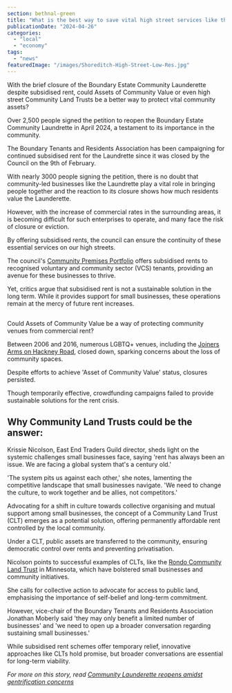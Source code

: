 ```yaml
---
section: bethnal-green
title: "What is the best way to save vital high street services like the Boundary Estate Community Launderette?"
publicationDate: "2024-04-26"
categories: 
  - "local"
  - "economy"
tags: 
  - "news"
featuredImage: "/images/Shoreditch-High-Street-Low-Res.jpg"
---
```


With the brief closure of the Boundary Estate Community Launderette despite subsidised rent, could Assets of Community Value or even high street Community Land Trusts be a better way to protect vital community assets?

Over 2,500 people signed the petition to reopen the Boundary Estate Community Laundrette in April 2024, a testament to its importance in the community.

The Boundary Tenants and Residents Association has been campaigning for continued subsidised rent for the Laundrette since it was closed by the Council on the 9th of February. 

With nearly 3000 people signing the petition, there is no doubt that community-led businesses like the Laundrette play a vital role in bringing people together and the reaction to its closure shows how much residents value the Launderette.

However, with the increase of commercial rates in the surrounding areas, it is becoming difficult for such enterprises to operate, and many face the risk of closure or eviction.

By offering subsidised rents, the council can ensure the continuity of these essential services on our high streets.

The council's [Community Premises Portfolio](blank) offers subsidised rents to recognised voluntary and community sector (VCS) tenants, providing an avenue for these businesses to thrive.

Yet, critics argue that subsidised rent is not a sustainable solution in the long term. While it provides support for small businesses, these operations remain at the mercy of future rent increases.

##   
Could Assets of Community Value be a way of protecting community venues from commercial rent?

Between 2006 and 2016, numerous LGBTQ+ venues, including the [Joiners Arms on Hackney Road](https://bethnalgreenlondon.co.uk/friends-joiners-arms-queer-lgbtq-venue/), closed down, sparking concerns about the loss of community spaces. 

Despite efforts to achieve 'Asset of Community Value' status, closures persisted. 

Though temporarily effective, crowdfunding campaigns failed to provide sustainable solutions for the rent crisis.

## Why Community Land Trusts could be the answer: 

Krissie Nicolson, East End Traders Guild director, sheds light on the systemic challenges small businesses face, saying 'rent has always been an issue. We are facing a global system that's a century old.'

'The system pits us against each other,' she notes, lamenting the competitive landscape that small businesses navigate. 'We need to change the culture, to work together and be allies, not competitors.'

Advocating for a shift in culture towards collective organising and mutual support among small businesses, the concept of a Community Land Trust (CLT) emerges as a potential solution, offering permanently affordable rent controlled by the local community.

Under a CLT, public assets are transferred to the community, ensuring democratic control over rents and preventing privatisation.

Nicolson points to successful examples of CLTs, like the [Rondo Community Land Trust](https://www.rondoclt.org/) in Minnesota, which have bolstered small businesses and community initiatives.

She calls for collective action to advocate for access to public land, emphasising the importance of self-belief and long-term commitment.

However, vice-chair of the Boundary Tenants and Residents Association Jonathan Moberly said 'they may only benefit a limited number of businesses' and 'we need to open up a broader conversation regarding sustaining small businesses.'

While subsidised rent schemes offer temporary relief, innovative approaches like CLTs hold promise, but broader conversations are essential for long-term viability.

_For more on this story, read [Community Launderette reopens amidst gentrification concerns](https://bethnalgreenlondon.co.uk/boundary-estate-community-launderette-reopens-with-temporary-lease/)_

[](https://bethnalgreenlondon.co.uk/boundary-estate-community-launderette-reopens-with-temporary-lease/)
